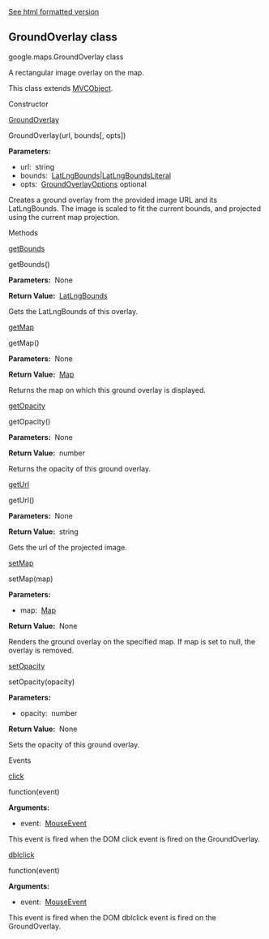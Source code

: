 [See html formatted version](https://huasofoundries.github.io/google-maps-documentation/GroundOverlay.html)


GroundOverlay class
-------------------

google.maps.GroundOverlay class

A rectangular image overlay on the map.

This class extends [MVCObject](MVCObject.md).

Constructor

[GroundOverlay](#GroundOverlay.constructor)

GroundOverlay(url, bounds\[, opts\])

**Parameters:** 

*   url:  string
*   bounds:  [LatLngBounds](LatLngBounds.md)|[LatLngBoundsLiteral](LatLngBoundsLiteral.md)
*   opts:  [GroundOverlayOptions](GroundOverlayOptions.md) optional

Creates a ground overlay from the provided image URL and its LatLngBounds. The image is scaled to fit the current bounds, and projected using the current map projection.

Methods

[getBounds](#GroundOverlay.getBounds)

getBounds()

**Parameters:**  None

**Return Value:**  [LatLngBounds](LatLngBounds.md)

Gets the LatLngBounds of this overlay.

[getMap](#GroundOverlay.getMap)

getMap()

**Parameters:**  None

**Return Value:**  [Map](Map.md)

Returns the map on which this ground overlay is displayed.

[getOpacity](#GroundOverlay.getOpacity)

getOpacity()

**Parameters:**  None

**Return Value:**  number

Returns the opacity of this ground overlay.

[getUrl](#GroundOverlay.getUrl)

getUrl()

**Parameters:**  None

**Return Value:**  string

Gets the url of the projected image.

[setMap](#GroundOverlay.setMap)

setMap(map)

**Parameters:** 

*   map:  [Map](Map.md)

**Return Value:**  None

Renders the ground overlay on the specified map. If map is set to null, the overlay is removed.

[setOpacity](#GroundOverlay.setOpacity)

setOpacity(opacity)

**Parameters:** 

*   opacity:  number

**Return Value:**  None

Sets the opacity of this ground overlay.

Events

[click](#GroundOverlay.click)

function(event)

**Arguments:** 

*   event:  [MouseEvent](MouseEvent.md)

This event is fired when the DOM click event is fired on the GroundOverlay.

[dblclick](#GroundOverlay.dblclick)

function(event)

**Arguments:** 

*   event:  [MouseEvent](MouseEvent.md)

This event is fired when the DOM dblclick event is fired on the GroundOverlay.